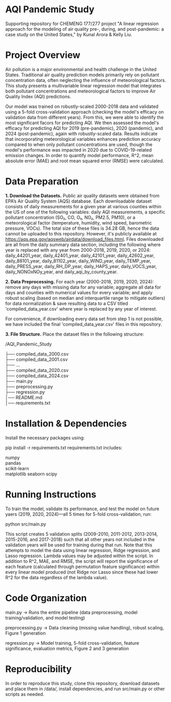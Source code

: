 # AQI Pandemic Study
Supporting repository for CHEMENG 177/277 project "A linear regression approach for the modeling of air quality pre-, during, and post-pandemic: a case study on the United States," by Kunal Arora & Kelly Liu.

# Project Overview
Air pollution is a major environmental and health challenge in the United States. Traditional air quality prediction models primarily rely on pollutant concentration data, often neglecting the influence of meteorological factors. This study presents a multivariable linear regression model that integrates both pollutant concentrations and meteorological factors to improve Air Quality Index (AQI) predictions.

Our model was trained on robustly-scaled 2000-2018 data and validated using a 5-fold cross-validation approach (checking the model's efficacy on validation data from different years). From this, we were able to identify the most significant facors for predicting AQI. We then assessed the model's efficacy for predicting AQI for 2019 (pre-pandemic), 2020 (pandemic), and 2024 (post-pandemic), again with robustly-scaled data. Results indicate that incorporating meteorological variables enhances prediction accuracy compared to when only pollutant concentrations are used, though the model's performance was impacted in 2020 due to COVID-19-related emission changes. In order to quantify model performance, R^2, mean absolute error (MAE) and root mean squared error (RMSE) were calculated.

# Data Preparation

**1. Download the Datasets.**
Public air quality datasets were obtained from EPA’s Air Quality System (AQS) database. Each downloadable dataset consists of daily measurements for a given year at various counties within the US of one of the following variables: daily AQI measurements, a specific pollutant concentration (SO₂, CO, O₃, NO₂, PM2.5, PM10), or a meteorological factor (temperature, humidity, wind speed, barometric pressure, VOCs). The total size of these files is 34.28 GB, hence the data cannot be uploaded to this repository. However, it's publicly available at https://aqs.epa.gov/aqsweb/airdata/download_files.html. Files downloaded are all from the daily summary data section, including the following where year is replaced with any year from 2000-2018, 2019, 2020, or 2024: daily_44201_year, daily_42401_year, daily_42101_year, daily_42602_year, daily_88101_year, daily_81102_year, daily_WIND_year, daily_TEMP_year, daily_PRESS_year, daily_RH_DP_year, daily_HAPS_year, daily_VOCS_year, daily_NONOxNOy_year, and daily_aqi_by_county_year.

**2. Data Preprocessing.**
For each year (2000-2018, 2019, 2020, 2024): remove any days with missing data for any variable; aggregate all data for days and counties with numerical values for every variable; and apply robust scaling (based on median and interquartile range to mitigate outliers) for data normalization & save resulting data to a CSV titled 'compiled_data_year.csv' where year is replaced by any year of interest.

For convenience, if downloading every data set from step 1 is not possible, we have included the final 'compiled_data_year.csv' files in this repository.

**3. File Structure.** Place the dataset files in the following structure:

/AQI_Pandemic_Study

├── compiled_data_2000.csv  
├── compiled_data_2001.csv  
├── ...  
├── compiled_data_2020.csv  
├── compiled_data_2024.csv  
├── main.py  
├── preprocessing.py  
├── regression.py  
│── README.md  
│── requirements.txt  

# Installation & Dependencies
Install the necessary packages using:

pip install -r requirements.txt
requirements.txt includes:

numpy  
pandas  
scikit-learn  
matplotlib
seaborn
scipy
  
# Running Instructions
To train the model, validate its performance, and test the model on future yaers (2019, 2020, 2024)—all 5 times for 5-fold cross-validation, run:

python src/main.py

This script creates 5 validation splits (2009-2010, 2011-2012, 2013-2014, 2015-2016, and 2017-2018) such that all other years not included in the validation years will be used for training during that run. Note that this attempts to model the data using linear regression, Ridge regression, and Lasso regression. Lambda values may be adjusted within the script. In addition to R^2, MAE, and RMSE, the script will report the significance of each feature (calculated through permutation feature significance) within every linear model produced (not Ridge nor Lasso since these had lower R^2 for the data regardless of the lambda value).

# Code Organization

main.py → Runs the entire pipeline (data preprocessing, model training/validation, and model testing)

preprocessing.py → Data cleaning (missing value handling), robust scaling, Figure 1 generation

regression.py → Model training, 5-fold cross-validation, feature significance, evaluation metrics, Figure 2 and 3 generation

# Reproducibility
In order to reproduce this study, clone this repository, download datasets and place them in /data/, install dependencies, and run src/main.py or other scripts as needed.
